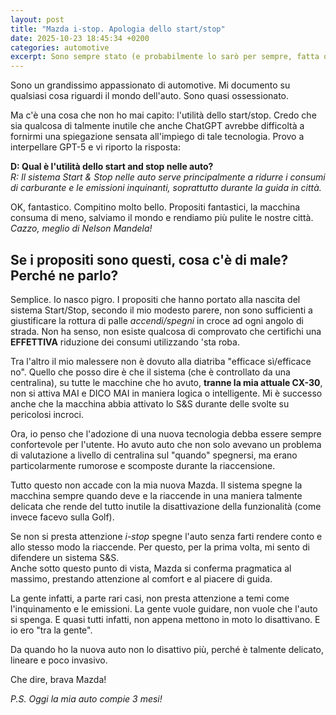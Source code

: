 ```yaml
---
layout: post
title: "Mazda i-stop. Apologia dello start/stop"
date: 2025-10-23 18:45:34 +0200
categories: automotive
excerpt: Sono sempre stato (e probabilmente lo sarò per sempre, fatta questa eccezione) contro il sistema Start/Stop nelle auto. Credo che sia un'enorme presa per i fondelli e che i costi del sistema superino di gran lunga i benefici. Ma con questo post, intendo scrivere positivamente (!) di questa tecnologia, in maniera molto circostanziata.
---
```

Sono un grandissimo appassionato di automotive. Mi documento su qualsiasi cosa riguardi il mondo dell'auto. Sono quasi ossessionato.

Ma c'è una cosa che non ho mai capito: l'utilità dello start/stop. Credo che sia qualcosa di talmente inutile che anche ChatGPT avrebbe difficoltà a fornirmi una spiegazione sensata all'impiego di tale tecnologia. Provo a interpellare GPT-5 e vi riporto la risposta:

**D: Qual è l'utilità dello start and stop nelle auto?**\
*R: Il sistema Start & Stop nelle auto serve principalmente a ridurre i consumi di carburante e le emissioni inquinanti, soprattutto durante la guida in città.*

OK, fantastico. Compitino molto bello. Propositi fantastici, la macchina consuma di meno, salviamo il mondo e rendiamo più pulite le nostre città. *Cazzo, meglio di Nelson Mandela!*

## Se i propositi sono questi, cosa c'è di male? Perché ne parlo?
Semplice. Io nasco pigro. I propositi che hanno portato alla nascita del sistema Start/Stop, secondo il mio modesto parere, non sono sufficienti a giustificare la rottura di palle *accendi/spegni* in croce ad ogni angolo di strada. Non ha senso, non esiste qualcosa di comprovato che certifichi una **EFFETTIVA** riduzione dei consumi utilizzando 'sta roba.

Tra l'altro il mio malessere non è dovuto alla diatriba "efficace sì/efficace no". Quello che posso dire è che il sistema (che è controllato da una centralina), su tutte le macchine che ho avuto, **tranne la mia attuale CX-30**, non si attiva MAI e DICO MAI in maniera logica o intelligente. Mi è successo anche che la macchina abbia attivato lo S&S durante delle svolte su pericolosi incroci. 

Ora, io penso che l'adozione di una nuova tecnologia debba essere sempre confortevole per l'utente. Ho avuto auto che non solo avevano un problema di valutazione a livello di centralina sul "quando" spegnersi, ma erano particolarmente rumorose e scomposte durante la riaccensione.

Tutto questo non accade con la mia nuova Mazda. Il sistema spegne la macchina sempre quando deve e la riaccende in una maniera talmente delicata che rende del tutto inutile la disattivazione della funzionalità (come invece facevo sulla Golf). 

Se non si presta attenzione *i-stop* spegne l'auto senza farti rendere conto e allo stesso modo la riaccende. Per questo, per la prima volta, mi sento di difendere un sistema S&S.\
Anche sotto questo punto di vista, Mazda si conferma pragmatica al massimo, prestando attenzione al comfort e al piacere di guida.

La gente infatti, a parte rari casi, non presta attenzione a temi come l'inquinamento e le emissioni. La gente vuole guidare, non vuole che l'auto si spenga. E quasi tutti infatti, non appena mettono in moto lo disattivano. E io ero "tra la gente".

Da quando ho la nuova auto non lo disattivo più, perché è talmente delicato, lineare e poco invasivo.

Che dire, brava Mazda!

*P.S. Oggi la mia auto compie 3 mesi!*
